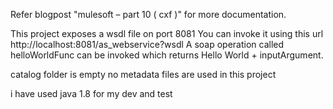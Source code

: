 Refer blogpost "mulesoft – part 10 ( cxf )" for more documentation. 

This project exposes a wsdl file on port 8081
You can invoke it using this url http://localhost:8081/as_webservice?wsdl
A soap operation called helloWorldFunc can be invoked which returns Hello World + inputArgument. 

catalog folder is empty
	no metadata files are used in this project 
	
i have used java 1.8 for my dev and test

